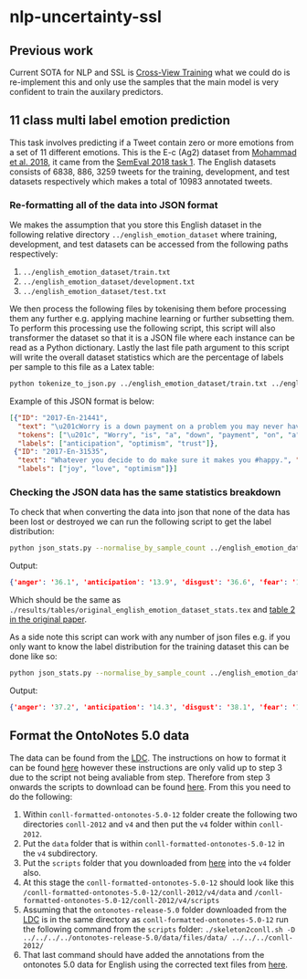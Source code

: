 # nlp-uncertainty-ssl

## Previous work
Current SOTA for NLP and SSL is [Cross-View Training](https://www.aclweb.org/anthology/D18-1217) what we could do is re-implement this and only use the samples that the main model is very confident to train the auxilary predictors.

## 11 class multi label emotion prediction
This task involves predicting if a Tweet contain zero or more emotions from a set of 11 different emotions. This is the E-c (Ag2) dataset from [Mohammad et al. 2018](http://saifmohammad.com/WebDocs/semeval2018-task1.pdf), it came from the [SemEval 2018 task 1](https://competitions.codalab.org/competitions/17751#learn_the_details-overview). The English datasets consists of 6838, 886, 3259 tweets for the training, development, and test datasets respectively which makes a total of 10983 annotated tweets.

### Re-formatting all of the data into JSON format

We makes the assumption that you store this English dataset in the following relative directory `../english_emotion_dataset` where training, development, and test datasets can be accessed from the following paths respectively:
1. `../english_emotion_dataset/train.txt`
2. `../english_emotion_dataset/development.txt`
3. `../english_emotion_dataset/test.txt`

We then process the following files by tokenising them before processing them any further e.g. applying machine learning or further subsetting them. To perform this processing use the following script, this script will also transformer the dataset so that it is a JSON file where each instance can be read as a Python dictionary. Lastly the last file path argument to this script will write the overall dataset statistics which are the percentage of labels per sample to this file as a Latex table:

``` bash
python tokenize_to_json.py ../english_emotion_dataset/train.txt ../english_emotion_dataset/development.txt ../english_emotion_dataset/test.txt ./results/tables/original_english_emotion_dataset_stats.tex
```
Example of this JSON format is below:
``` json
[{"ID": "2017-En-21441", 
  "text": "\u201cWorry is a down payment on a problem you may never have'. \u00a0Joyce Meyer.  #motivation #leadership #worry", 
  "tokens": ["\u201c", "Worry", "is", "a", "down", "payment", "on", "a", "problem", "you", "may", "never", "have", "'", ".", "Joyce", "Meyer", ".", "#", "motivation", "#", "leadership", "#", "worry"], 
  "labels": ["anticipation", "optimism", "trust"]},
 {"ID": "2017-En-31535", 
  "text": "Whatever you decide to do make sure it makes you #happy.", "tokens": ["Whatever", "you", "decide", "to", "do", "make", "sure", "it", "makes", "you", "#", "happy", "."], 
  "labels": ["joy", "love", "optimism"]}]
```

### Checking the JSON data has the same statistics breakdown
To check that when converting the data into json that none of the data has been lost or destroyed we can run the following script to get the label distribution:
``` bash
python json_stats.py --normalise_by_sample_count ../english_emotion_dataset/train.json ../english_emotion_dataset/development.json ../english_emotion_dataset/test.json
```
Output:
``` json
{'anger': '36.1', 'anticipation': '13.9', 'disgust': '36.6', 'fear': '16.8', 'joy': '39.3', 'love': '12.3', 'neutral': '2.7', 'optimism': '31.3', 'pessimism': '11.6', 'sadness': '29.4', 'surprise': '5.2', 'trust': '5.0'}
```
Which should be the same as `./results/tables/original_english_emotion_dataset_stats.tex` and [table 2 in the original paper](http://saifmohammad.com/WebDocs/semeval2018-task1.pdf).

As a side note this script can work with any number of json files e.g. if you only want to know the label distribution for the training dataset this can be done like so:
``` bash
python json_stats.py --normalise_by_sample_count ../english_emotion_dataset/train.json
```
Output:
``` json
{'anger': '37.2', 'anticipation': '14.3', 'disgust': '38.1', 'fear': '18.2', 'joy': '36.2', 'love': '10.2', 'neutral': '3.0', 'optimism': '29.0', 'pessimism': '11.6', 'sadness': '29.4', 'surprise': '5.3', 'trust': '5.2'}
```


## Format the OntoNotes 5.0 data
The data can be found from the [LDC](https://catalog.ldc.upenn.edu/LDC2013T19). The instructions on how to format it can be found [here](https://cemantix.org/data/ontonotes.html) however these instructions are only valid up to step 3 due to the script not being avaliable from step. Therefore from step 3 onwards the scripts to download can be found [here](http://conll.cemantix.org/2012/data.html). From this you need to do the following:
1. Within `conll-formatted-ontonotes-5.0-12` folder create the following two directories `conll-2012` and `v4` and then put the `v4` folder within `conll-2012`.
2. Put the `data` folder that is within `conll-formatted-ontonotes-5.0-12` in the `v4` subdirectory.
3. Put the `scripts` folder that you downloaded from [here](http://conll.cemantix.org/2012/data.html) into the `v4` folder also.
4. At this stage the `conll-formatted-ontonotes-5.0-12` should look like this `/conll-formatted-ontonotes-5.0-12/conll-2012/v4/data` and `/conll-formatted-ontonotes-5.0-12/conll-2012/v4/scripts`
5. Assuming that the `ontonotes-release-5.0` folder downloaded from the [LDC](https://catalog.ldc.upenn.edu/LDC2013T19) is in the same directory as `conll-formatted-ontonotes-5.0-12` run the following command from the `scripts` folder: `./skeleton2conll.sh -D ../../../../ontonotes-release-5.0/data/files/data/ ../../../conll-2012/`
6. That last command should have added the annotations from the ontonotes 5.0 data for English using the corrected text files from [here](https://github.com/ontonotes/conll-formatted-ontonotes-5.0/releases/tag/v12).

